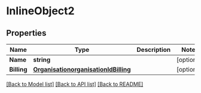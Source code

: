 # InlineObject2

## Properties
Name | Type | Description | Notes
------------ | ------------- | ------------- | -------------
**Name** | **string** |  | [optional] 
**Billing** | [**OrganisationorganisationIdBilling**](organisationorganisationId_billing.md) |  | [optional] 

[[Back to Model list]](../README.md#documentation-for-models) [[Back to API list]](../README.md#documentation-for-api-endpoints) [[Back to README]](../README.md)


